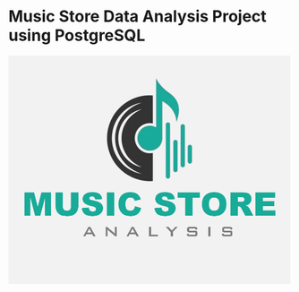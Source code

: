# Music Store Data Analysis Project using PostgreSQL
![Music Store Logo](https://github.com/KumarBoste/Music_Store_Analysis_Project/blob/main/LOGO.png)
